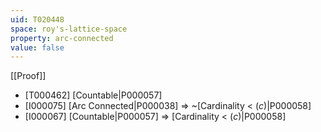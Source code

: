 ```yaml
---
uid: T020448
space: roy's-lattice-space
property: arc-connected
value: false
---
```

[[Proof]]

* [T000462] [Countable|P000057]
* [I000075] [Arc Connected|P000038] => ~[Cardinality < $\mathfrak(c)$|P000058]
* [I000067] [Countable|P000057] => [Cardinality < $\mathfrak(c)$|P000058]

